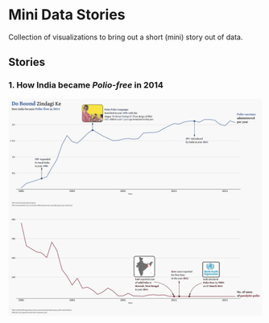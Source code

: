 # Mini Data Stories
Collection of visualizations to bring out a short (mini) story out of data.

## Stories

### 1. How India became _Polio-free_ in 2014

<img src="https://github.com/debatreyo/mini_datastory/blob/main/polio/viz/polio.jpeg" width="800" />


